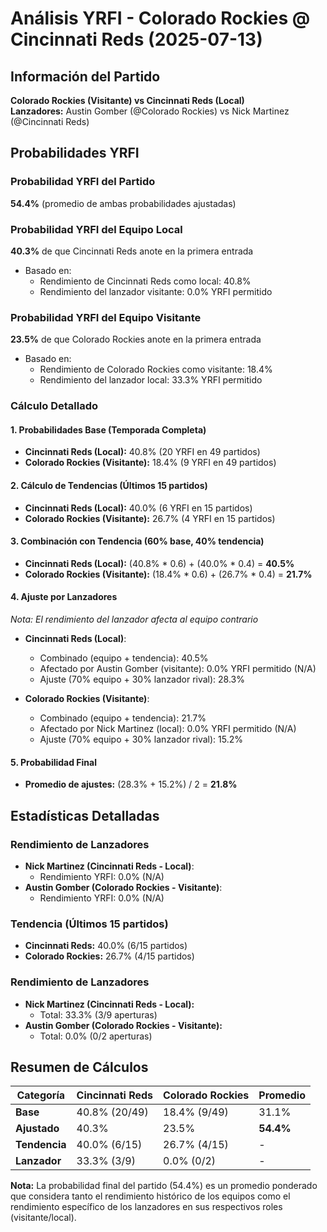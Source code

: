 # Análisis YRFI - Colorado Rockies @ Cincinnati Reds (2025-07-13)

## Información del Partido
**Colorado Rockies (Visitante) vs Cincinnati Reds (Local)**  
**Lanzadores:** Austin Gomber (@Colorado Rockies) vs Nick Martinez (@Cincinnati Reds)

## Probabilidades YRFI

### Probabilidad YRFI del Partido
**54.4%** (promedio de ambas probabilidades ajustadas)

### Probabilidad YRFI del Equipo Local
**40.3%** de que Cincinnati Reds anote en la primera entrada
- Basado en:
  - Rendimiento de Cincinnati Reds como local: 40.8%
  - Rendimiento del lanzador visitante: 0.0% YRFI permitido

### Probabilidad YRFI del Equipo Visitante
**23.5%** de que Colorado Rockies anote en la primera entrada
- Basado en:
  - Rendimiento de Colorado Rockies como visitante: 18.4%
  - Rendimiento del lanzador local: 33.3% YRFI permitido

### Cálculo Detallado

#### 1. Probabilidades Base (Temporada Completa)
- **Cincinnati Reds (Local):** 40.8% (20 YRFI en 49 partidos)
- **Colorado Rockies (Visitante):** 18.4% (9 YRFI en 49 partidos)

#### 2. Cálculo de Tendencias (Últimos 15 partidos)
- **Cincinnati Reds (Local):** 40.0% (6 YRFI en 15 partidos)
- **Colorado Rockies (Visitante):** 26.7% (4 YRFI en 15 partidos)

#### 3. Combinación con Tendencia (60% base, 40% tendencia)
- **Cincinnati Reds (Local):** (40.8% * 0.6) + (40.0% * 0.4) = **40.5%**
- **Colorado Rockies (Visitante):** (18.4% * 0.6) + (26.7% * 0.4) = **21.7%**

#### 4. Ajuste por Lanzadores
*Nota: El rendimiento del lanzador afecta al equipo contrario*

- **Cincinnati Reds (Local)**:
  - Combinado (equipo + tendencia): 40.5%
  - Afectado por Austin Gomber (visitante): 0.0% YRFI permitido (N/A)
  - Ajuste (70% equipo + 30% lanzador rival): 28.3%

- **Colorado Rockies (Visitante)**:
  - Combinado (equipo + tendencia): 21.7%
  - Afectado por Nick Martinez (local): 0.0% YRFI permitido (N/A)
  - Ajuste (70% equipo + 30% lanzador rival): 15.2%

#### 5. Probabilidad Final
- **Promedio de ajustes:** (28.3% + 15.2%) / 2 = **21.8%**

## Estadísticas Detalladas


### Rendimiento de Lanzadores
- **Nick Martinez (Cincinnati Reds - Local)**:
  - Rendimiento YRFI: 0.0% (N/A)
- **Austin Gomber (Colorado Rockies - Visitante)**:
  - Rendimiento YRFI: 0.0% (N/A)
### Tendencia (Últimos 15 partidos)
- **Cincinnati Reds:** 40.0% (6/15 partidos)
- **Colorado Rockies:** 26.7% (4/15 partidos)

### Rendimiento de Lanzadores
- **Nick Martinez (Cincinnati Reds - Local):**
  - Total: 33.3% (3/9 aperturas)
- **Austin Gomber (Colorado Rockies - Visitante):**
  - Total: 0.0% (0/2 aperturas)

## Resumen de Cálculos
| Categoría | Cincinnati Reds      | Colorado Rockies     | Promedio |
|-----------|----------------------|----------------------|----------|
| **Base** | 40.8% (20/49) | 18.4% (9/49) | 31.1% |
| **Ajustado** | 40.3% | 23.5% | **54.4%** |
| **Tendencia** | 40.0% (6/15) | 26.7% (4/15) | - |
| **Lanzador** | 33.3% (3/9) | 0.0% (0/2) | - |

**Nota:** La probabilidad final del partido (54.4%) es un promedio ponderado que considera tanto el rendimiento histórico de los equipos como el rendimiento específico de los lanzadores en sus respectivos roles (visitante/local).
